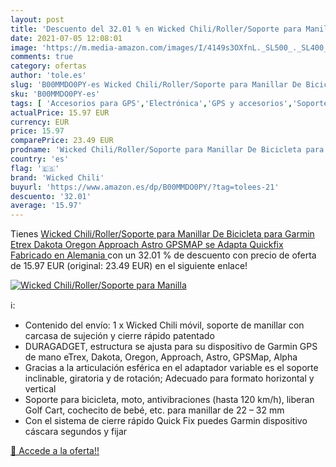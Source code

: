 ```yaml
---
layout: post
title: 'Descuento del 32.01 % en Wicked Chili/Roller/Soporte para Manilla'
date: 2021-07-05 12:08:01
image: 'https://m.media-amazon.com/images/I/4149s3OXfnL._SL500_._SL400_.jpg'
comments: true
category: ofertas
author: 'tole.es'
slug: 'B00MMDO0PY-es Wicked Chili/Roller/Soporte para Manillar De Bicicleta...'
sku: 'B00MMDO0PY-es'
tags: [ 'Accesorios para GPS','Electrónica','GPS y accesorios','Soportes para GPS','bicicleta','wicked chili', ]
actualPrice: 15.97 EUR
currency: EUR
price: 15.97
comparePrice: 23.49 EUR
prodname: 'Wicked Chili/Roller/Soporte para Manillar De Bicicleta para Garmin Etrex  Dakota  Oregon  Approach  Astro  GPSMAP  se Adapta  Quickfix  Fabricado en Alemania '
country: 'es'
flag: '🇪🇸'
brand: 'Wicked Chili'
buyurl: 'https://www.amazon.es/dp/B00MMDO0PY/?tag=tolees-21'
descuento: '32.01'
average: '15.97'
---
```


Tienes [Wicked Chili/Roller/Soporte para Manillar De Bicicleta para Garmin Etrex  Dakota  Oregon  Approach  Astro  GPSMAP  se Adapta  Quickfix  Fabricado en Alemania ](https://www.amazon.es/dp/B00MMDO0PY/?tag=tolees-21) con un 32.01 % de descuento con precio de oferta de 15.97 EUR (original: 23.49 EUR) en el siguiente enlace!

[![Wicked Chili/Roller/Soporte para Manilla](https://m.media-amazon.com/images/I/4149s3OXfnL._SL500_._SL400_.jpg)](https://www.amazon.es/dp/B00MMDO0PY/?tag=tolees-21)

ℹ️:

- Contenido del envío: 1 x Wicked Chili móvil, soporte de manillar con carcasa de sujeción y cierre rápido patentado
- DURAGADGET, estructura se ajusta para su dispositivo de Garmin GPS de mano eTrex, Dakota, Oregon, Approach, Astro, GPSMap, Alpha
- Gracias a la articulación esférica en el adaptador variable es el soporte inclinable, giratoria y de rotación; Adecuado para formato horizontal y vertical
- Soporte para bicicleta, moto, antivibraciones (hasta 120 km/h), liberan Golf Cart, cochecito de bebé, etc. para manillar de 22 – 32 mm
- Con el sistema de cierre rápido Quick Fix puedes Garmin dispositivo cáscara segundos y fijar

[🛒 Accede a la oferta!!](https://www.amazon.es/dp/B00MMDO0PY/?tag=tolees-21)
